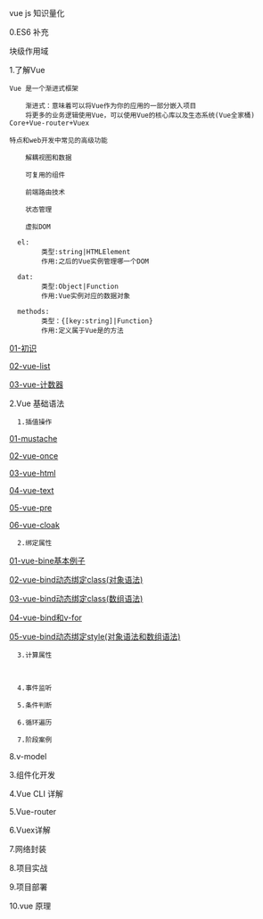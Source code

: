 vue js 知识量化


0.ES6 补充
 
块级作用域 






1.了解Vue

	Vue 是一个渐进式框架
	
		渐进式：意味着可以将Vue作为你的应用的一部分嵌入项目
		将更多的业务逻辑使用Vue，可以使用Vue的核心库以及生态系统(Vue全家桶) Core+Vue-router+Vuex
		
	特点和web开发中常见的高级功能
	
		解耦视图和数据
		
		可复用的组件
		
		前端路由技术
		
		状态管理
		
		虚拟DOM
    
      el: 
            类型:string|HTMLElement
            作用:之后的Vue实例管理哪一个DOM
      
      dat: 
            类型:Object|Function
            作用:Vue实例对应的数据对象
          
      methods: 
            类型：{[key:string]|Function}
            作用:定义属于Vue是的方法
        
  
[01-初识](http://htmlpreview.github.io/?https://github.com/Crystal-LDJ/frontEndNotes/blob/master/learnVue/01-%E5%88%9D%E8%AF%86/%E5%88%9D%E8%AF%86.html)

[02-vue-list](http://htmlpreview.github.io/?https://github.com/Crystal-LDJ/frontEndNotes/blob/master/learnVue/01-%E5%88%9D%E8%AF%86/vue-list.html)

[03-vue-计数器](https://github.com/Crystal-LDJ/frontEndNotes/blob/master/learnVue/01-%E5%88%9D%E8%AF%86/vue-%E8%AE%A1%E6%95%B0%E5%99%A8.html)

2.Vue 基础语法
  
      1.插值操作
      
   [01-mustache](http://htmlpreview.github.io/?https://github.com/Crystal-LDJ/frontEndNotes/blob/master/learnVue/02-%E6%8F%92%E5%80%BC%E6%93%8D%E4%BD%9C/01-mustache.html)

   [02-vue-once](http://htmlpreview.github.io/?https://github.com/Crystal-LDJ/frontEndNotes/blob/master/learnVue/02-%E6%8F%92%E5%80%BC%E6%93%8D%E4%BD%9C/02-v-once.html)

   [03-vue-html](http://htmlpreview.github.io/?https://github.com/Crystal-LDJ/frontEndNotes/blob/master/learnVue/02-%E6%8F%92%E5%80%BC%E6%93%8D%E4%BD%9C/02-v-html.html)

   [04-vue-text](http://htmlpreview.github.io/?https://github.com/Crystal-LDJ/frontEndNotes/blob/master/learnVue/02-%E6%8F%92%E5%80%BC%E6%93%8D%E4%BD%9C/02-v-text.html)

   [05-vue-pre](http://htmlpreview.github.io/?https://github.com/Crystal-LDJ/frontEndNotes/blob/master/learnVue/02-%E6%8F%92%E5%80%BC%E6%93%8D%E4%BD%9C/02-v-pre.html)

   [06-vue-cloak](http://htmlpreview.github.io/?https://github.com/Crystal-LDJ/frontEndNotes/blob/master/learnVue/02-%E6%8F%92%E5%80%BC%E6%93%8D%E4%BD%9C/02-v-cloak.html)
      
      
      2.绑定属性
 
   [01-vue-bine基本例子](http://htmlpreview.github.io/?https://github.com/Crystal-LDJ/frontEndNotes/blob/master/learnVue/03-v-bind%E7%BB%91%E5%AE%9A%E5%B1%9E%E6%80%A7/01-v-bind%E5%9F%BA%E6%9C%AC%E4%BE%8B%E5%AD%90.html)
   
   [02-vue-bind动态绑定class(对象语法)](https://github.com/Crystal-LDJ/frontEndNotes/blob/master/learnVue/03-v-bind%E7%BB%91%E5%AE%9A%E5%B1%9E%E6%80%A7/02-v-bind%E5%8A%A8%E6%80%81%E7%BB%91%E5%AE%9Aclass(%E5%AF%B9%E8%B1%A1%E8%AF%AD%E6%B3%95).html)
   
   [03-vue-bind动态绑定class(数组语法)](https://github.com/Crystal-LDJ/frontEndNotes/blob/master/learnVue/03-v-bind%E7%BB%91%E5%AE%9A%E5%B1%9E%E6%80%A7/03-v-bind%E5%8A%A8%E6%80%81%E7%BB%91%E5%AE%9Aclass(%E6%95%B0%E7%BB%84%E8%AF%AD%E6%B3%95).html)
   
   [04-vue-bind和v-for](https://github.com/Crystal-LDJ/frontEndNotes/blob/master/learnVue/03-v-bind%E7%BB%91%E5%AE%9A%E5%B1%9E%E6%80%A7/04-v-bind%E5%92%8Cv-for.html)
   
   [05-vue-bind动态绑定style(对象语法和数组语法)](https://github.com/Crystal-LDJ/frontEndNotes/blob/master/learnVue/03-v-bind%E7%BB%91%E5%AE%9A%E5%B1%9E%E6%80%A7/05-v-bind%E5%8A%A8%E6%80%81%E7%BB%91%E5%AE%9Astyle(%E5%AF%B9%E8%B1%A1%E8%AF%AD%E6%B3%95%E5%92%8C%E6%95%B0%E7%BB%84%E8%AF%AD%E6%B3%95).html)
   
      
      3.计算属性
	  
	  
      
      4.事件监听
      
      5.条件判断
      
      6.循环遍历
      
      7.阶段案例
  
  8.v-model

3.组件化开发

4.Vue CLI 详解

5.Vue-router

6.Vuex详解

7.网络封装

8.项目实战

9.项目部署

10.vue 原理




